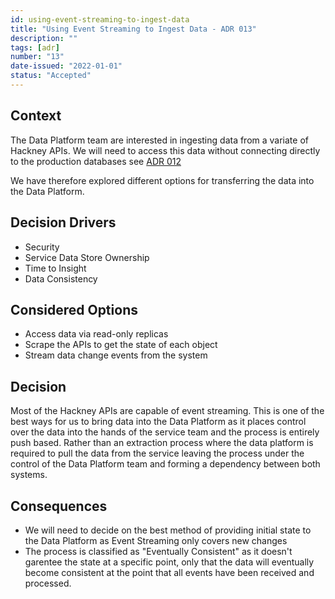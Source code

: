 ```yaml
---
id: using-event-streaming-to-ingest-data
title: "Using Event Streaming to Ingest Data - ADR 013"
description: ""
tags: [adr]
number: "13"
date-issued: "2022-01-01"
status: "Accepted"
---
```


## Context

The Data Platform team are interested in ingesting data from a variate of Hackney APIs. We will need to access this data
without connecting directly to the production databases see [ADR 012](/architecture-decisions/records/do-not-connect-to-production-data)

We have therefore explored different options for transferring the data into the Data Platform.

## Decision Drivers

- Security
- Service Data Store Ownership
- Time to Insight
- Data Consistency

## Considered Options

- Access data via read-only replicas
- Scrape the APIs to get the state of each object
- Stream data change events from the system

## Decision

Most of the Hackney APIs are capable of event streaming. This is one of the best ways for us to bring data into the
Data Platform as it places control over the data into the hands of the service team and the process is entirely push
based. Rather than an extraction process where the data platform is required to pull the data from the service leaving
the process under the control of the Data Platform team and forming a dependency between both systems.

## Consequences

- We will need to decide on the best method of providing initial state to the Data Platform as Event Streaming only covers new changes
- The process is classified as "Eventually Consistent" as it doesn't garentee the state at a specific point, only that the data will eventually become consistent at the point that all events have been received and processed.